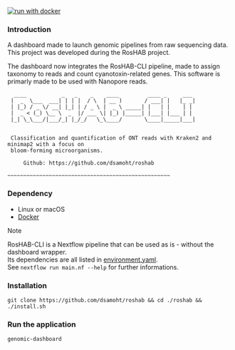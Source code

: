 [![run with docker](https://img.shields.io/badge/run%20with-docker-0db7ed?labelColor=000000&logo=docker)](https://www.docker.com/)

### Introduction
A dashboard made to launch genomic pipelines from raw sequencing data.
This project was developed during the RosHAB project.

The dashboard now integrates the RosHAB-CLI pipeline, made to assign taxonomy to reads
and count cyanotoxin-related genes. This software is primarly made to be used with Nanopore
reads.

```
  ____           _   _    _    ____         ____ _     ___ 
 |  _  \___  ___| | | |  / \  | __ )       / ___| |   |_ _|
 | |_) / _ \/ __| |_| | / _ \ |  _ \ _____| |   | |    | | 
 |  _ < (_) \__ \  _  |/ ___ \| |_) |_____| |___| |___ | | 
 |_| \_\___/|___/_| |_/_/   \_\____/       \____|_____|___|


 Classification and quantification of ONT reads with Kraken2 and minimap2 with a focus on
 bloom-forming microorganisms.

     Github: https://github.com/dsamoht/roshab

~~~~~~~~~~~~~~~~~~~~~~~~~~~~~~~~~~~~~~~~~~~~~~~~~~~
```
### Dependency
- Linux or macOS
- [Docker](https://www.docker.com/)

> [!NOTE]    
> RosHAB-CLI is a Nextflow pipeline that can be used as is - without the dashboard wrapper.  
> Its dependencies are all listed in [environment.yaml](environment.yaml).  
> See ```nextflow run main.nf --help``` for further informations.
 
### Installation
```
git clone https://github.com/dsamoht/roshab && cd ./roshab && ./install.sh
```
### Run the application
```
genomic-dashboard
```

